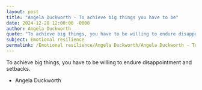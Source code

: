 ```yaml
---
layout: post
title: "Angela Duckworth - To achieve big things you have to be"
date: 2024-12-28 12:00:00 -0000
author: Angela Duckworth
quote: "To achieve big things, you have to be willing to endure disappointment and setbacks."
subject: Emotional resilience
permalink: /Emotional resilience/Angela Duckworth/Angela Duckworth - To achieve big things you have to be
---
```


To achieve big things, you have to be willing to endure disappointment and setbacks.

- Angela Duckworth
